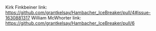 Kirk Finkbeiner link: https://github.com/grantkelsay/Hambacher_IceBreaker/pull/4#issue-1630881317
William McWhorter link: https://github.com/grantkelsay/Hambacher_IceBreaker/pull/6
